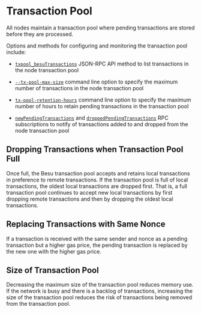 # Transaction Pool 

All nodes maintain a transaction pool where pending transactions are stored before they are processed.

Options and methods for configuring and monitoring the transaction pool include: 

* [`txpool_besuTransactions`](../../Reference/API-Methods.md#txpool_besutransactions) JSON-RPC API method to list
transactions in the node transaction pool

* [`--tx-pool-max-size`](../../Reference/CLI/CLI-Syntax.md#tx-pool-max-size) command line option to specify the maximum number
of transactions in the node transaction pool

* [`tx-pool-retention-hours`](../../Reference/CLI/CLI-Syntax.md#tx-pool-retention-hours) command line option to specify 
the maximum number of hours to retain pending transactions in the transaction pool

* [`newPendingTransactions`](../../HowTo/Interact/APIs/RPC-PubSub.md#pending-transactions) and [`droppedPendingTransactions`](../../HowTo/Interact/APIs/RPC-PubSub.md#dropped-transactions)
RPC subscriptions to notify of transactions added to and dropped from the node transaction pool  

## Dropping Transactions when Transaction Pool Full 

Once full, the Besu transaction pool accepts and retains local transactions in preference to remote transactions. 
If the transaction pool is full of local transactions, the oldest local transactions are dropped first.  That is, a 
full transaction pool continues to accept new local transactions by first dropping remote transactions and then by 
dropping the oldest local transactions. 

## Replacing Transactions with Same Nonce

If a transaction is received with the same sender and nonce as a pending transaction but a higher gas price, the pending transaction
is replaced by the new one with the higher gas price.

## Size of Transaction Pool

Decreasing the maximum size of the transaction pool reduces memory use. If the network is busy and there is a backlog
of transactions, increasing the size of the transaction pool reduces the risk of transactions being 
removed from the transaction pool.
